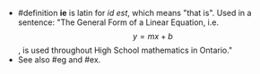 - #definition **ie** is latin for *id est*, which means "that is". Used in a sentence:  "The General Form of a Linear Equation, i.e. $$y=mx+b$$, is used throughout High School mathematics in Ontario."
- See also #eg and #ex.